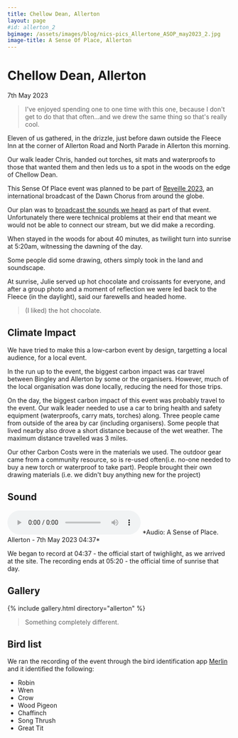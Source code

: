 ```yaml
---
title: Chellow Dean, Allerton
layout: page
#id: allerton_2
bgimage: /assets/images/blog/nics-pics_Allertone_ASOP_may2023_2.jpg
image-title: A Sense Of Place, Allerton
---
```

# Chellow Dean, Allerton
7th May 2023

<blockquote><i class="fa-solid fa-quote-left" aria-hidden="true"></i>  I've enjoyed spending one to one time with this one, because I don't get to do that that often...and we drew the same thing so that's really cool. <i class="fa-solid fa-quote-right" aria-hidden="true"></i></blockquote>

Eleven of us gathered, in the drizzle, just before dawn outside the Fleece Inn at the corner of Allerton Road and North Parade in Allerton this morning.

Our walk leader Chris, handed out torches, sit mats and waterproofs to those that wanted them and then leds us to a spot in the woods on the edge of Chellow Dean.

This Sense Of Place event was planned to be part of <a href="https://soundtent.org/soundcamp_reveil.html">Reveille 2023</a>, an international broadcast of the Dawn Chorus from around the globe. 

Our plan was to <a href="http://streams.soundtent.org/2023/streams/utc1_-d95d6836-c849-4c39-aa01-5d732f38afae">broadcast the sounds we heard</a> as part of that event. Unfortunately there were technical problems at their end that meant we would not be able to connect our stream, but we did make a recording.

When stayed in the woods for about 40 minutes, as twilight turn into sunrise at 5:20am, witnessing the dawning of the day.

Some people did some drawing, others simply took in the land and soundscape.

At sunrise, Julie served up hot chocolate and croissants for everyone, and after a group photo and a moment of reflection we were led back to the Fleece (in the daylight), said our farewells and headed home.

<blockquote><i class="fa-solid fa-quote-left" aria-hidden="true"></i> (I liked) the hot chocolate. <i class="fa-solid fa-quote-right" aria-hidden="true"></i></blockquote>

## Climate Impact

We have tried to make this a low-carbon event by design, targetting a local audience, for a local event.

In the run up to the event, the biggest carbon impact was car travel between Bingley and Allerton by some or the organisers. However, much of the local organisation was done locally, reducing the need for those trips. 

On the day, the biggest carbon impact of this event was probably travel to the event. Our walk leader needed to use a car to bring health and safety equipment (waterproofs, carry mats, torches) along. Three people came from outside of the area by car (including organisers). Some people that lived nearby also drove a short distance because of the wet weather. The maximum distance travelled was 3 miles. 

Our other Carbon Costs were in the materials we used. The outdoor gear came from a community resource, so is re-used often(i.e. no-one needed to buy a new torch or waterproof to take part). People brought their own drawing materials (i.e. we didn't buy anything new for the project)

## Sound
<audio controls>
    <source src="https://media.githubusercontent.com/media/caprenter/asenseofplace/main/assets/audio/Allerton_ASenseOfPlace_2023-05-07 04.37.24.ogg" type="audio/ogg">
    <source src="https://media.githubusercontent.com/media/caprenter/asenseofplace/main/assets/audio/Allerton_ASenseOfPlace_2023-05-07 04.37.24.mp3" type="audio/mpeg">
Your browser does not support the audio element.
</audio>
*Audio: A Sense of Place. Allerton - 7th May 2023 04:37*

We began to record at 04:37 - the official start of twighlight, as we arrived at the site. The recording ends at 05:20 - the official time of sunrise that day.


## Gallery
{% include gallery.html directory="allerton" %}


<blockquote><i class="fa-solid fa-quote-left" aria-hidden="true"></i> Something completely different. <i class="fa-solid fa-quote-right" aria-hidden="true"></i></blockquote>

## Bird list

We ran the recording of the event through the bird identification app [Merlin](https://merlin.allaboutbirds.org/) and it identified the following:

* Robin
* Wren
* Crow
* Wood Pigeon
* Chaffinch
* Song Thrush
* Great Tit